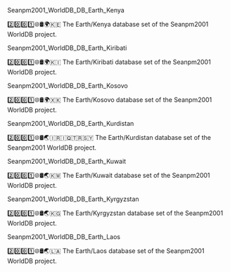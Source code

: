 
Seanpm2001_WorldDB_DB_Earth_Kenya

2️⃣️0️⃣️0️⃣️1️⃣️🌐️🛢️🌍️🇰🇪️ The Earth/Kenya database set of the Seanpm2001 WorldDB project.

Seanpm2001_WorldDB_DB_Earth_Kiribati

2️⃣️0️⃣️0️⃣️1️⃣️🌐️🛢️🌍️🇰🇮️ The Earth/Kiribati database set of the Seanpm2001 WorldDB project.

Seanpm2001_WorldDB_DB_Earth_Kosovo

2️⃣️0️⃣️0️⃣️1️⃣️🌐️🛢️🌍️🇽🇰️ The Earth/Kosovo database set of the Seanpm2001 WorldDB project.

Seanpm2001_WorldDB_DB_Earth_Kurdistan

2️⃣️0️⃣️0️⃣️1️⃣️🌐️🛢️🌏️🇮🇷️🇮🇶️🇹🇷️🇸🇾️ The Earth/Kurdistan database set of the Seanpm2001 WorldDB project.

Seanpm2001_WorldDB_DB_Earth_Kuwait

2️⃣️0️⃣️0️⃣️1️⃣️🌐️🛢️🌏️🇰🇼️ The Earth/Kuwait database set of the Seanpm2001 WorldDB project.

Seanpm2001_WorldDB_DB_Earth_Kyrgyzstan

2️⃣️0️⃣️0️⃣️1️⃣️🌐️🛢️🌏️🇰🇬️ The Earth/Kyrgyzstan database set of the Seanpm2001 WorldDB project.

Seanpm2001_WorldDB_DB_Earth_Laos

2️⃣️0️⃣️0️⃣️1️⃣️🌐️🛢️🌏️🇱🇦️ The Earth/Laos database set of the Seanpm2001 WorldDB project.

